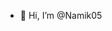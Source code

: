 - 👋 Hi, I’m @Namik05

<!---
Namik05/Namik05 is a ✨ special ✨ repository because its `README.md` (this file) appears on your GitHub profile.
You can click the Preview link to take a look at your changes.
--->
